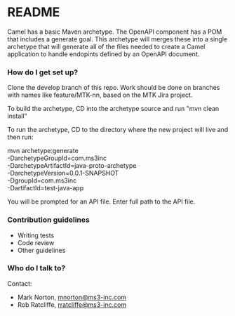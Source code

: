 # README #

Camel has a basic Maven archetype.  The OpenAPI component has a POM that includes a generate goal.  This archetype will merges these into a single archetype that will generate all of the files needed to create a Camel application to handle endopints defined by an OpenAPI document.

### How do I get set up? ###

Clone the develop branch of this repo.  Work should be done on branches with names like feature/MTK-nn, based on the MTK Jira project.

To build the archetype, CD into the archetype source and run "mvn clean install"

To run the archetype, CD to the directory where the new project will live and then run:

mvn archetype:generate                                  \
-DarchetypeGroupId=com.ms3inc                \
-DarchetypeArtifactId=java-proto-archetype          \
-DarchetypeVersion=0.0.1-SNAPSHOT                \
-DgroupId=com.ms3inc                                \
-DartifactId=test-java-app

You will be prompted for an API file.  Enter full path to the API file.

### Contribution guidelines ###

* Writing tests
* Code review
* Other guidelines

### Who do I talk to? ###

Contact:

* Mark Norton, mnorton@ms3-inc.com
* Rob Ratcliffe, rratcliffe@ms3-inc.com